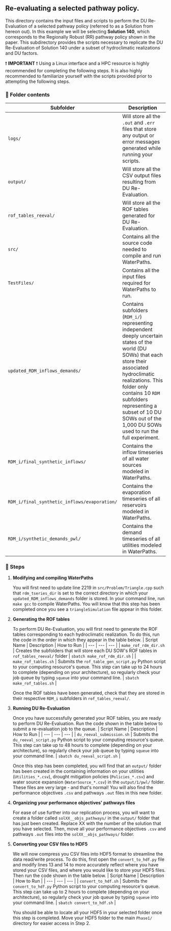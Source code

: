 ## Re-evaluating a selected pathway policy.

This directory contains the input files and scripts to perform the DU Re-Evaluation of a selected pathway policy (referred to as a Solution from hereon out). In this example we will be selecting **Solution 140**, which corresponds to the Regionally Robust (RR) pathway policy shown in the paper. This subdirectory provides the scripts necessary to replicate the DU Re-Evaluation of Solution 140 under a subset of hydroclimatic realizations and DU factors.

:exclamation: **IMPORTANT** :exclamation: Using a Linux interface and a HPC resource is highly recommended for completing the following steps. It is also highly recommended to familiarize yourself with the scripts provided prior to attempting the following steps.

### :open_file_folder: Folder contents

| Subfolder | Description |
| --- | --- |
| `logs/` | Will store all the `.out` and `.err` files that store any output or error messages generated while running your scripts. |
| `output/` | Will store all the CSV output files resulting from DU Re-Evaluation. |
| `rof_tables_reeval/` | Will store all the ROF tables generated for DU Re-Evaluation. |
| `src/` | Contains all the source code needed to compile and run WaterPaths. |
| `TestFiles/` | Contains all the input files required for WaterPaths to run. |
| `updated_RDM_inflows_demands/` | Contains subfolders (`RDM_i/`) representing independent deeply uncertain states of the world (DU SOWs) that each store their associated hydroclimatic realizations. This folder only contains 10 `RDM` subfolders representing a subset of 10 DU SOWs out of the 1,000 DU SOWs used to run the full experiment.  |
| `RDM_i/final_synthetic_inflows/` | Contains the inflow timeseries of all water sources modeled in WaterPaths. |
| `RDM_i/final_synthetic_inflows/evaporation/` | Contains the evaporation timeseries of all reservoirs modeled in WaterPaths. |
| `RDM_i/synthetic_demands_pwl/` | Contains the demand timeseries of all utilities modeled in WaterPaths. |

### :walking: Steps 

1. **Modifying and compiling WaterPaths**

    You will first need to update line 2219 in `src/Problem/Triangle.cpp` such that `rdm_tseries_dir` is set to the correct directory in which your `updated_RDM_inflows_demands` folder is stored. In your command line, run `make gcc` to compile WaterPaths.  You will know that this step has been completed once you see a `triangleSimulation` file appear in this folder.

2. **Generating the ROF tables**

    To perform DU Re-Evaluation, you will first need to generate the ROF tables corresponding to each hydroclimatic realization. To do this, run the code in the order in which they appear in the table below.
    | Script Name | Description | How to Run |
    | --- | --- | --- |
    | `make_rof_rdm_dir.sh` | Creates the subfolders that will store each DU SOW's ROF tables in `rof_tables_reeval/` folder | `sbatch make_rof_rdm_dir.sh` |
    | `make_rof_tables.sh` | Submits the `rof_table_gen_script.py` Python script to your computing resource's queue. This step can take up to 24 hours to complete (depending on your architecture), so regularly check your job queue by typing `squeue` into your command line. | `sbatch make_rof_tables.sh` |

    Once the ROF tables have been generated, check that they are stored in their respective `RDM_i` subfolders in `rof_tables_reeval/`.

3. **Running DU Re-Evaluation**

    Once you have successfully generated your ROF tables, you are ready to perform DU Re-Evaluation. Run the code shown in the table below to submit a re-evaluation job to the queue. 
    | Script Name | Description | How to Run |
    | --- | --- | --- |
    | `du_reeval_submission.sh` | Submits the `du_reeval_script.py` Python script to your computing resource's queue. This step can take up to 48 hours to complete (depending on your architecture), so regularly check your job queue by typing `squeue` into your command line. | `sbatch du_reeval_script.sh` |

    Once this step has been completed, you will find that an `output/` folder has been created in the  containing information on your utilities (`Utilities_*.csv`), drought mitigation policies (`Policies_*.csv`) and water source expansion (`WaterSource_*.csv`) in the `output/1/pwl/` folder. These files are very large - and that's normal! You will also find the performance objectives `.csv` and pathways `.out` files in this new folder.

4. **Organizing your performance objectives' pathways files**

    For ease of use further into our replication process, you will want to create a folder called `solXX__objs_pathways/` in the `output/`  folder that has just been created. Replace XX with the number of the solution that you have selected. Then, move all your performance objectives `.csv` and pathways `.out` files into the `solXX__objs_pathways/` folder.

5. **Converting your CSV files to HDF5**

    We will now compress you CSV files into HDF5 format to streamline the data read/write process. To do this, first open the `convert_to_hdf.py` file and modify lines 13 and 14 to more accurately reflect where you have stored your CSV files, and where you would like to store your HDF5 files. Then run the code shown in the table below. 
    | Script Name | Description | How to Run |
    | --- | --- | --- |
    | `convert_to_hdf.sh` | Submits the `convert_to_hdf.py` Python script to your computing resource's queue. This step can take up to 2 hours to complete (depending on your architecture), so regularly check your job queue by typing `squeue` into your command line. | `sbatch convert_to_hdf.sh` |
    
    You should be able to locate all your HDF5 in your selected folder once this step is completed. Move your HDF5 folder to the main `Phase1/` directory for easier access in Step 2.